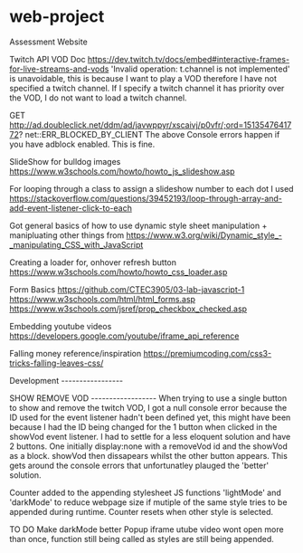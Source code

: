 # web-project
Assessment Website



Twitch API VOD Doc
https://dev.twitch.tv/docs/embed#interactive-frames-for-live-streams-and-vods
'Invalid operation: t.channel is not implemented' is unavoidable, this is because
I want to play a VOD therefore I have not specified a twitch channel.
If I specify a twitch channel it has priority over the VOD, I do not want to load
a twitch channel.

GET http://ad.doubleclick.net/ddm/ad/javwppyr/xscaivj/p0vfr/;ord=1513547641772? net::ERR_BLOCKED_BY_CLIENT
The above Console errors happen if you have adblock enabled. This is fine.

SlideShow for bulldog images
https://www.w3schools.com/howto/howto_js_slideshow.asp

For looping through a class to assign a slideshow number to each dot I used
https://stackoverflow.com/questions/39452193/loop-through-array-and-add-event-listener-click-to-each

Got general basics of how to use dynamic style sheet manipulation + manipluating other things from
https://www.w3.org/wiki/Dynamic_style_-_manipulating_CSS_with_JavaScript

Creating a loader for, onhover refresh button
https://www.w3schools.com/howto/howto_css_loader.asp

Form Basics
https://github.com/CTEC3905/03-lab-javascript-1
https://www.w3schools.com/html/html_forms.asp
https://www.w3schools.com/jsref/prop_checkbox_checked.asp

Embedding youtube videos
https://developers.google.com/youtube/iframe_api_reference

Falling money reference/inspiration
https://premiumcoding.com/css3-tricks-falling-leaves-css/

Development -----------------

SHOW REMOVE VOD ------------------
When trying to use a single button to show and remove the twitch VOD, I got a null console error because the
ID used for the event listener hadn't been defined yet, this might have been because I had the ID being changed 
for the 1 button when clicked in the showVod event listener. 
I had to settle for a less eloquent solution and have 2 buttons.
One initially display:none with a removeVod id and the showVod as a block.
showVod then dissapears whilst the other button appears. This gets around the console errors that unfortunatley 
plauged the 'better' solution.

Counter added to the appending stylesheet JS functions 'lightMode' and 'darkMode' 
to reduce webpage size if mutiple of the same style tries to be appended during runtime.
Counter resets when other style is selected.

TO DO 
Make darkMode better
Popup iframe utube video wont open more than once, function still being called as styles are still being appended.